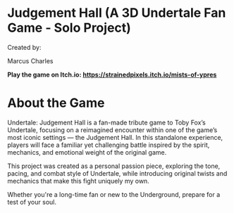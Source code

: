 # Judgement Hall (A 3D Undertale Fan Game - Solo Project)

Created by:

Marcus Charles

**Play the game on Itch.io: https://strainedpixels.itch.io/mists-of-ypres**

# About the Game

Undertale: Judgement Hall is a fan-made tribute game to Toby Fox’s Undertale, focusing on a reimagined encounter within one of the game’s most iconic settings — the Judgement Hall. In this standalone experience, players will face a familiar yet challenging battle inspired by the spirit, mechanics, and emotional weight of the original game.

This project was created as a personal passion piece, exploring the tone, pacing, and combat style of Undertale, while introducing original twists and mechanics that make this fight uniquely my own.

Whether you're a long-time fan or new to the Underground, prepare for a test of your soul.
